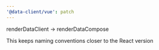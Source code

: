 ```yaml
---
'@data-client/vue': patch
---
```


renderDataClient -> renderDataCompose

This keeps naming conventions closer to the React version